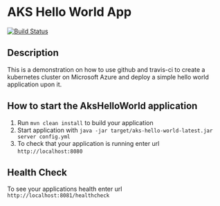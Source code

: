 # AKS Hello World App

[![Build Status](https://travis-ci.org/perprogramming/aks-hello-world.svg?branch=master)](https://travis-ci.org/perprogramming/aks-hello-world)

## Description

This is a demonstration on how to use github and travis-ci to create a kubernetes cluster on Microsoft Azure and deploy a simple hello world application upon it.

## How to start the AksHelloWorld application

1. Run `mvn clean install` to build your application
1. Start application with `java -jar target/aks-hello-world-latest.jar server config.yml`
1. To check that your application is running enter url `http://localhost:8080`

## Health Check

To see your applications health enter url `http://localhost:8081/healthcheck`
